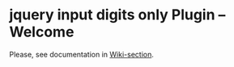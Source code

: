 jquery input digits only Plugin – Welcome
=========================================

Please, see documentation in <a href="https://github.com/aquirier/jquery-input-digits-only/wiki">Wiki-section</a>.
